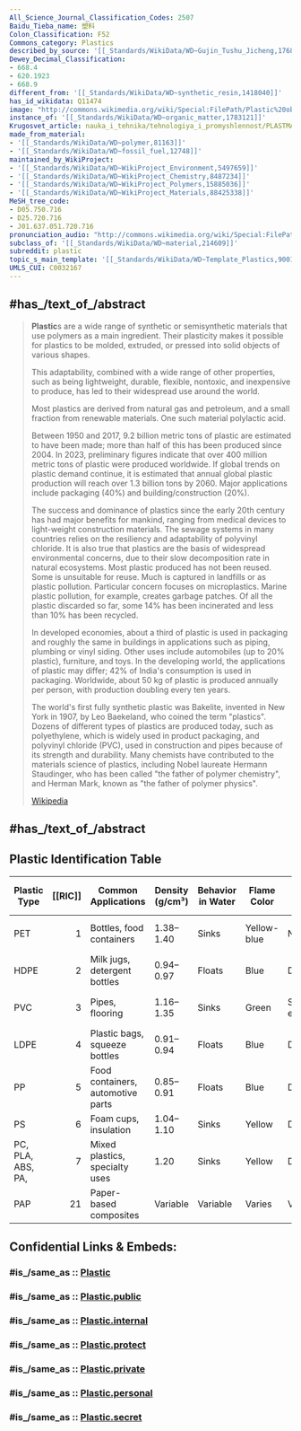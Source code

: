```yaml
---
All_Science_Journal_Classification_Codes: 2507
Baidu_Tieba_name: 塑料
Colon_Classification: F52
Commons_category: Plastics
described_by_source: '[[_Standards/WikiData/WD~Gujin_Tushu_Jicheng,1768721]]'
Dewey_Decimal_Classification:
- 668.4
- 620.1923
- 668.9
different_from: '[[_Standards/WikiData/WD~synthetic_resin,1418040]]'
has_id_wikidata: Q11474
image: "http://commons.wikimedia.org/wiki/Special:FilePath/Plastic%20objects.jpg"
instance_of: '[[_Standards/WikiData/WD~organic_matter,1783121]]'
Krugosvet_article: nauka_i_tehnika/tehnologiya_i_promyshlennost/PLASTMASSI.html
made_from_material:
- '[[_Standards/WikiData/WD~polymer,81163]]'
- '[[_Standards/WikiData/WD~fossil_fuel,12748]]'
maintained_by_WikiProject:
- '[[_Standards/WikiData/WD~WikiProject_Environment,5497659]]'
- '[[_Standards/WikiData/WD~WikiProject_Chemistry,8487234]]'
- '[[_Standards/WikiData/WD~WikiProject_Polymers,15885036]]'
- '[[_Standards/WikiData/WD~WikiProject_Materials,88425338]]'
MeSH_tree_code:
- D05.750.716
- D25.720.716
- J01.637.051.720.716
pronunciation_audio: "http://commons.wikimedia.org/wiki/Special:FilePath/Plastic-ar.ogg"
subclass_of: '[[_Standards/WikiData/WD~material,214609]]'
subreddit: plastic
topic_s_main_template: '[[_Standards/WikiData/WD~Template_Plastics,9001872]]'
UMLS_CUI: C0032167
---
```


## #has_/text_of_/abstract 

> **Plastic**s are a wide range of synthetic or semisynthetic materials 
> that use polymers as a main ingredient. 
> Their plasticity makes it possible for plastics to be molded, extruded, 
> or pressed into solid objects of various shapes. 
> 
> This adaptability, combined with a wide range of other properties, 
> such as being lightweight, durable, flexible, nontoxic, and inexpensive to produce, 
> has led to their widespread use around the world. 
> 
> Most plastics are derived from natural gas and petroleum, 
> and a small fraction from renewable materials. 
> One such material polylactic acid.
>
> Between 1950 and 2017, 9.2 billion metric tons of plastic are estimated to have been made; 
> more than half of this has been produced since 2004. 
> In 2023, preliminary figures indicate that over 400 million metric tons of plastic were produced worldwide. 
> If global trends on plastic demand continue, it is estimated that 
> annual global plastic production will reach over 1.3 billion tons by 2060. 
> Major applications include packaging (40%) and building/construction (20%).
>
> The success and dominance of plastics since the early 20th century has had major benefits for mankind, ranging from medical devices to light-weight construction materials.  The sewage systems in many countries relies on the resiliency and adaptability of polyvinyl chloride.  It is also true that plastics are the basis of widespread environmental concerns, due to their slow decomposition rate in natural ecosystems. Most plastic produced has not been reused.  Some is unsuitable for reuse.  Much is captured in landfills or as plastic pollution.  Particular concern focuses on microplastics. Marine plastic pollution, for example, creates garbage patches. Of all the plastic discarded so far, some 14% has been incinerated and less than 10% has been recycled.
>
> In developed economies, about a third of plastic is used in packaging and roughly the same in buildings in applications such as piping, plumbing or vinyl siding. Other uses include automobiles (up to 20% plastic), furniture, and toys. In the developing world, the applications of plastic may differ; 42% of India's consumption is used in packaging. Worldwide, about 50 kg of plastic is produced annually per person, with production doubling every ten years.
>
> The world's first fully synthetic plastic was Bakelite, invented in New York in 1907, by Leo Baekeland, who coined the term "plastics". Dozens of different types of plastics are produced today, such as polyethylene, which is widely used in product packaging, and polyvinyl chloride (PVC), used in construction and pipes because of its strength and durability. Many chemists have contributed to the materials science of plastics, including Nobel laureate Hermann Staudinger, who has been called "the father of polymer chemistry", and Herman Mark, known as "the father of polymer physics".
>
> [Wikipedia](https://en.wikipedia.org/wiki/Plastic)





## #has_/text_of_/abstract 

## Plastic Identification Table

| Plastic Type      | [[RIC]] | Common Applications               | Density (g/cm³) | Behavior in Water | Flame Color | Drip Behavior      | Odor                   | Solvent Sensitivity   | Melting Point (°C) |
| ----------------- | ------: | --------------------------------- | --------------- | ----------------- | ----------- | ------------------ | ---------------------- | --------------------- | ------------------ |
| PET               |       1 | Bottles, food containers          | 1.38–1.40       | Sinks             | Yellow-blue | No drips           | Sweet, chemical        | Resists most solvents | 250–260            |
| HDPE              |       2 | Milk jugs, detergent bottles      | 0.94–0.97       | Floats            | Blue        | Drips              | Wax-like               | Highly resistant      | 130–137            |
| PVC               |       3 | Pipes, flooring                   | 1.16–1.35       | Sinks             | Green       | Self-extinguishing | Chlorine-like          | Softens in acetone    | 100–260 (varies)   |
| LDPE              |       4 | Plastic bags, squeeze bottles     | 0.91–0.94       | Floats            | Blue        | Drips              | Paraffin-like          | Highly resistant      | 105–115            |
| PP                |       5 | Food containers, automotive parts | 0.85–0.91       | Floats            | Blue        | Drips              | Candle-like            | Highly resistant      | 160–170            |
| PS                |       6 | Foam cups, insulation             | 1.04–1.10       | Sinks             | Yellow      | Drips, sooty       | Sweet, styrene         | Dissolves in acetone  | ~240               |
| PC, PLA, ABS, PA, |       7 | Mixed plastics, specialty uses    | 1.20            | Sinks             | Yellow      | Drips, sooty       | Phenolic               | Resists most solvents | ~267               |
| PAP               |      21 | Paper-based  composites           | Variable        | Variable          | Varies      | Varies             | Neutral or burnt paper | Varies                | Varies             |


## Confidential Links & Embeds: 

### #is_/same_as :: [Plastic](/_Standards/Chemistry/organic/Plastic.md) 

### #is_/same_as :: [Plastic.public](/_public/Chemistry/organic/Plastic.public.md) 

### #is_/same_as :: [Plastic.internal](/_internal/Chemistry/organic/Plastic.internal.md) 

### #is_/same_as :: [Plastic.protect](/_protect/Chemistry/organic/Plastic.protect.md) 

### #is_/same_as :: [Plastic.private](/_private/Chemistry/organic/Plastic.private.md) 

### #is_/same_as :: [Plastic.personal](/_personal/Chemistry/organic/Plastic.personal.md) 

### #is_/same_as :: [Plastic.secret](/_secret/Chemistry/organic/Plastic.secret.md)

